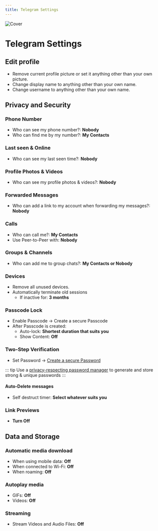 ```yaml
---
title: Telegram Settings
---
```


![Cover](/assets/covers/telegram.png)

# Telegram Settings

## Edit profile

- Remove current profile picture or set it anything other than your own picture.
- Change display name to anything other than your own name.
- Change username to anything other than your own name.

## Privacy and Security

### Phone Number
- Who can see my phone number?: **Nobody**
- Who can find me by my number?: **My Contacts**

### Last seen & Online
- Who can see my last seen time?: **Nobody**

### Profile Photos & Videos
- Who can see my profile photos & videos?: **Nobody**

### Forwarded Messages
- Who can add a link to my account when forwarding my messages?: **Nobody**

### Calls
- Who can call me?: **My Contacts**
- Use Peer-to-Peer with: **Nobody**

### Groups & Channels
- Who can add me to group chats?: **My Contacts or Nobody**

### Devices
- Remove all unused devices.
- Automatically terminate old sessions
  - If inactive for: **3 months**

### Passcode Lock
- Enable Passcode -> Create a secure Passcode
- After Passcode is created:
    - Auto-lock: **Shortest duration that suits you**
    - Show Content: **Off**

### Two-Step Verification
- Set Password -> [Create a secure Password](/understanding/authentication#creating-strong-passwords)

::: tip
Use a [privacy-respecting password manager](/recommendations/software/password-managers) to generate and store strong & unique passwords
:::

#### Auto-Delete messages
- Self destruct timer: **Select whatever suits you**

### Link Previews
- **Turn Off**

## Data and Storage

### Automatic media download
- When using mobile data: **Off**
- When connected to Wi-Fi: **Off**
- When roaming: **Off**

### Autoplay media
- GIFs: **Off**
- Videos: **Off**

### Streaming
- Stream Videos and Audio Files: **Off**